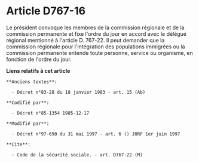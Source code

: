 # Article D767-16

Le président convoque les membres de la commission régionale et de la commission permanente et fixe l'ordre du jour en accord
avec le délégué régional mentionné à l'article D. 767-22. Il peut demander que la commission régionale pour l'intégration des
populations immigrées ou la commission permanente entende toute personne, service ou organisme, en fonction de l'ordre du
jour.

**Liens relatifs à cet article**

	**Anciens textes**:

	  - Décret n°83-28 du 18 janvier 1983 - art. 15 (Ab)

	**Codifié par**:

	  - Décret n°85-1354 1985-12-17

	**Modifié par**:

	  - Décret n°97-690 du 31 mai 1997 - art. 6 () JORF 1er juin 1997

	**Cite**:

	  - Code de la sécurité sociale. - art. D767-22 (M)
